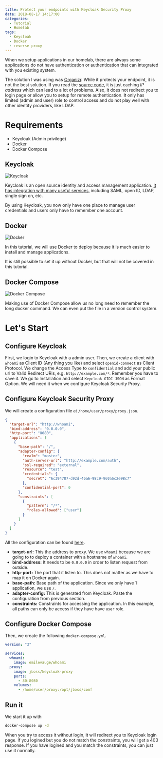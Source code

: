 ```yaml
---
title: Protect your endpoints with Keycloak Security Proxy
date: 2018-08-17 14:17:00
categories:
  - Tutorial
  - Homelab
tags:
  - Keycloak
  - Docker
  - reverse proxy
---
```


When we setup applications in our homelab, there are always some applications do not have authentication or authentication that can integrated with you existing system.

<!--more-->

The solution I was using was [Organizr][1].
While it protects your endpoint, it is not the best solution.
If you read the [source code][2], it is just caching *IP address* which can lead to a lot of problems.
Also, it does not redirect you to login page or allow you to setup for remote authentication.
It only has limited (admin and user) role to control access and do not play well with other identity providers, like LDAP.

# Requirements
  - Keycloak (Admin privilege)
  - Docker
  - Docker Compose

## Keycloak

![Keycloak][4]

Keycloak is an open source identity and access management application. [It has integration with many useful services][3], including SAML, open ID, LDAP, single sign on, etc.

By using Keycloak, you now only have one place to manage user credentials and users only have to remember one account.  

## Docker

![Docker][5]

In this tutorial, we will use Docker to deploy because it is much easier to install and manage applications.

It is still possible to set it up without Docker, but that will not be covered in this tutorial.

## Docker Compose

![Docker Compose][6]

Making use of Docker Compose allow us no long need to remember the long docker command.
We can even put the file in a version control system.

# Let's Start

## Configure Keycloak
First, we login to Keycloak with a admin user.
Then, we create a client with `whoami` as Client ID (Any thing you like) and select `openid-connect` as Client Protocol.
We change the Access Type to `confidential`  and add your public url to Valid Redirect URIs, e.g. `http://example.com/*`. Remember you have to save it.
We go to Installation and select `Keycloak OIDC JSON` as Format Option.
We will need it when we configure Keycloak Security Proxy.


## Configure Keycloak Security Proxy
We will create a configuration file at `/home/user/proxy/proxy.json`.

```json
{
  "target-url": "http://whoami",
  "bind-address": "0.0.0.0",
  "http-port": "8080",
  "applications": [
    {
      "base-path": "/",
      "adapter-config": {
        "realm": "master",
        "auth-server-url": "http://example.com/auth",
        "ssl-required": "external",
        "resource": "test",
        "credentials": {
          "secret": "6c394787-d92d-46a6-98c9-960a6c2e98c7"
        },
        "confidential-port": 0
      },
      "constraints": [
        {
          "pattern": "/*",
          "roles-allowed": ["user"]
        }
      ]
    }
  ]
}
```
All the configuration can be found [here][7].

* **target-url:** This the address to proxy. We use `whoami` because we are going to to deploy a container with a hostname of `whoami`.
* **bind-address:** It needs to be `0.0.0.0` in order to listen request from outside.
* **http-port:** The port that it listen to. This does not matter as we have to map it on Docker again.
* **base-path:** Base path of the application. Since we only have 1 application, we use `/`.
* **adapter-config:** This is generated from Keycloak. Paste the configuration from previous section. 
* **constraints:** Constraints for accessing the application. In this example, all paths can only be access if they have have `user` role.

## Configure Docker Compose

Then, we create the following `docker-compose.yml`.

```yml
version: "3"

services:
  whoami:
    image: emilevauge/whoami
  proxy:
    image: jboss/keycloak-proxy
    ports:
      - 80:8080
    volumes:
      - /home/user/proxy:/opt/jboss/conf
```

## Run it
We start it up with 

```bash
docker-compose up -d
```

When you try to access it without login, it will redirect you to Keycloak login page.
If you logined but you do not match the constraints, you will get a 403 response.
If you have logined and you match the constraints, you can just use it normally.

[1]: https://github.com/causefx/Organizr
[2]: https://github.com/causefx/Organizr/blob/4312e360d9a0291d20b7a776897ee63e997ab20f/auth.php
[3]: https://www.keycloak.org/about.html
[4]: https://user-images.githubusercontent.com/7152420/44251372-b1cb0a80-a22a-11e8-9e58-68d3c1da2822.png
[5]: https://user-images.githubusercontent.com/7152420/44251743-189cf380-a22c-11e8-9ac2-7d52c08f58e8.png
[6]: https://user-images.githubusercontent.com/7152420/44251782-4124ed80-a22c-11e8-8364-7e0ebd30eb80.png
[7]: https://www.keycloak.org/docs/3.3/server_installation/topics/proxy.html